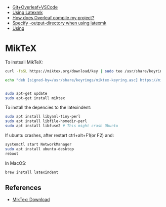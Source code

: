 - [Git+Overleaf+VSCode](https://maumneto.medium.com/git-vs-code-overleaf-91ecfd586b36)
- [Using Latexmk](https://mg.readthedocs.io/latexmk.html)
- [How does Overleaf compile my project?](https://www.overleaf.com/learn/how-to/How_does_Overleaf_compile_my_project%3F)
- [Specify -output-directory when using latexmk](https://tex.stackexchange.com/questions/11710/specify-output-directory-when-using-latexmk)
- [Using ](https://tex.stackexchange.com/questions/462365/how-to-use-latex-on-vs-code)
<!-- - []()
- []()
- []()
- []()
- []()
- []() -->

# MikTeX

To instsall MikTeX:
```sh
curl -fsSL https://miktex.org/download/key | sudo tee /usr/share/keyrings/miktex-keyring.asc > /dev/null

echo "deb [signed-by=/usr/share/keyrings/miktex-keyring.asc] https://miktex.org/download/ubuntu noble universe" | sudo tee /etc/apt/sources.list.d/miktex.list


sudo apt-get update
sudo apt-get install miktex
```

To install the depencies to the latexindent:
```sh
sudo apt install libyaml-tiny-perl
sudo apt install libfile-homedir-perl
sudo apt install libfuse2 # This might crash Ubuntu

```

If ubuntu crashes, after restart ctrl+alt+F1(or F2) and:
```sh
systemctl start NetworkManager
sudo apt install ubuntu-desktop
reboot
```

In MacOS: 
```sh
brew install latexindent
```

## References
- [MikTex: Download](https://miktex.org/download)